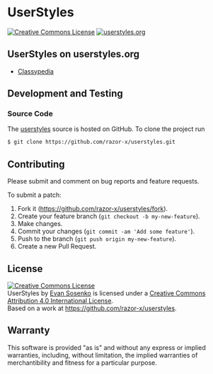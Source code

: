 # UserStyles

[![Creative Commons License](http://img.shields.io/badge/license-CC%20BY-red.svg)](./LICENSE.txt)
[![userstyles.org](https://img.shields.io/badge/userstyles.org-razor--x-blue.svg)](https://userstyles.org/users/249390)

## UserStyles on userstyles.org

* [Classypedia](https://userstyles.org/styles/99406/)

## Development and Testing

### Source Code

The [userstyles](https://github.com/razor-x/userstyles)
source is hosted on GitHub.
To clone the project run

```bash
$ git clone https://github.com/razor-x/userstyles.git
```

## Contributing

Please submit and comment on bug reports and feature requests.

To submit a patch:

1. Fork it (https://github.com/razor-x/userstyles/fork).
2. Create your feature branch (`git checkout -b my-new-feature`).
3. Make changes.
4. Commit your changes (`git commit -am 'Add some feature'`).
5. Push to the branch (`git push origin my-new-feature`).
6. Create a new Pull Request.

## License

<a rel="license" href="http://creativecommons.org/licenses/by/4.0/"><img alt="Creative Commons License" style="border-width:0" src="https://i.creativecommons.org/l/by/4.0/88x31.png" /></a><br /><span xmlns:dct="http://purl.org/dc/terms/" property="dct:title">UserStyles</span> by <a xmlns:cc="http://creativecommons.org/ns#" href="https://userstyles.org/users/249390" property="cc:attributionName" rel="cc:attributionURL">Evan Sosenko</a> is licensed under a <a rel="license" href="http://creativecommons.org/licenses/by/4.0/">Creative Commons Attribution 4.0 International License</a>.<br />Based on a work at <a xmlns:dct="http://purl.org/dc/terms/" href="https://github.com/razor-x/userstyles" rel="dct:source">https://github.com/razor-x/userstyles</a>.

## Warranty

This software is provided "as is" and without any express or
implied warranties, including, without limitation, the implied
warranties of merchantibility and fitness for a particular
purpose.
